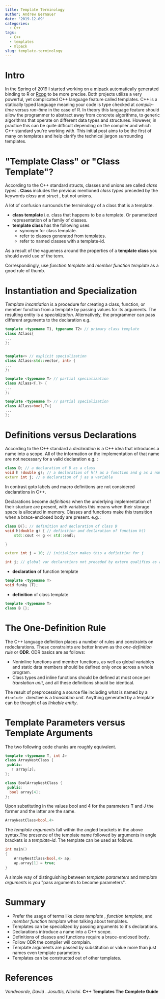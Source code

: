 ```yaml
---
title: Template Terminology
author: Andrew Bernauer
date: '2019-12-09'
categories:
  - C++
tags:
  - C++
  - templates
  - mlpack
slug: template-terminology
---
```


# Intro 

In the Spring of 2019 I started working on a [mlpack](https://www.mlpack.org/doc/mlpack-3.2.2/doxygen/bindings.html) automatically generated binding to R or [Rcpp](http://www.rcpp.org/) to be more precise. Both projects utilize a very powerful, yet complicated C++ language feature called templates. C++ is a statically typed language meaning your code is type checked at _compile-time_ versus _run-time_ in the case of R. In theory this language feature should allow the programmer to abstract away from concrete algorithms, to generic algorithms that operate on different data types and structures. However, in practice this can be quite difficult depending on the compiler and which C++ standard you're working with. This initial post aims to be the first of many on templates and help clarify the technical jargon surrounding templates.  

# "Template Class" or "Class Template"?

According to the C++ standard structs, classes and unions are called _class types_ . **Class** includes the previous mentioned _class types_ preceded by the keywords _class_ and _struct_ , but not unions.

A lot of confusion surrounds the terminology of a class that is a template.

+ **class template**  i.e. class that happens to be a template. Or parametized representation of a family of classes.
+ **template class**  has the following uses
  + synonym for class template.
  + refer to classes generated from templates.
  + refer to named classes with a template-id.
  
As a result of the vagueness around the properties of a **template class** you should avoid use of the term.

Correspondingly, use _function template_ and _member function template_ as a good rule of thumb.




# Instantiation and Specialization

_Template insantiation_ is a procedure for creating a class, function, or member function from a template by passing values for its arguments.
The resulting entity is a _specialization_. Alternatively, the programmer can pass different arguments to the declaration e.g.

```c++
template <typename T1, typename T2> // primary class template 
class AClass{
...
};


template<> // explicit specialization
class AClass<std::vector, int> {
...
};

template <typename T> // partial specialization 
class AClass<T,T> { 
...
};

template <typename T> // partial specialization
class AClass<bool,T>{
...
};

```

# Definitions versus Declarations 

According to the C++ standard a _declaration_ is a C++ idea that introduces a name into a scope.
All of the information or the implementation of that name are not necessary  for a valid declaration e.g. :

```c++
class D; // a declaration of D as a class
void h (double g); // a declaration of h() as a function and g as a named parameter
extern int j; // a declaration of j as a variable

```

In contrast goto labels and macro definitions are not considered declarations in C++.  

Declarations become _definitions_ when the underlying implementation of their stucture are present, with variables this means when their storage space is allocated in memory. Classes and functions make this transition when a brace-enclosed body are present. e.g. :

```c++
class D{}; // definition and declaration of class D
void h(double g) { // definition and declaration of function h()
    std::cout << g << std::endl;

}

extern int j = 10; // initializer makes this a definition for j

int j; // global var declarations not preceded by extern qualifies as a definition
```

+ **declaration** of function template

```c++
template <typename T>
void funky (T);
```

+ **definition** of class template

```c++
template <typename T>
class B {};
```


# The One-Definition Rule

The C++ language definition places a number of rules and constraints on redeclarations. These constraints are better known as the _one-definition rule_ or **ODR**.
ODR basics are as follows:

+ Noninline functions and member functions, as well as global variables and static data members should be defined only once across a whole program.
+ Class types and inline functions should be defined at most once per _translation unit_, and all these definitions should be identical.

The result of preprocessing a source file including what is named by a ```#include ``` directive is  a _translation unit_.
Anything generated by a template can be thought of as _linkable entity_.



# Template Parameters versus Template Arguments

The two following code chunks are roughly equivalent.

```c++ 
template <typename T, int J>
class ArrayNestClass {
 public:
   T array[J];
};

```
```c++
class BoolArrayNestClass {
 public:
  bool array[4];
};
```
Upon substituting in the values bool and 4 for the parameters T and J the former and the latter are the same. 
```c++ 
ArrayNestClass<bool,4>
```  

The _template arguments_ fall within the angled brackets in the above syntax.The presence of the template name followed by arguments in angle brackets is a _template-id_.
The template can be used as follows.  

```c++ 
int main()
{
    ArrayNestClass<bool,4> ap;
    ap.array[1] = true;
}
```

A simple way of distinguishing between _template parameters_ and _template arguments_ is you "pass arguments to become parameters".





# Summary

+ Prefer the usage of terms like _class template_ , _function template_, and _member function template_ when talking about templates.
+ Templates can be specialized by passing arguments to it's declarations.
+ Declarations introduce a name into a C++ scope.
+ Definitions of classes and functions require a brace-enclosed body. 
+ Follow ODR the compiler will complain. 
+ Template arguments are passed by substitution or value more than just names even template parameters
+ Templates can be constructed out of other templates.

# References 

_Vandvoorde, David_ . _Josuttis, Nicolai_. __C++ Templates The Complete Guide__
